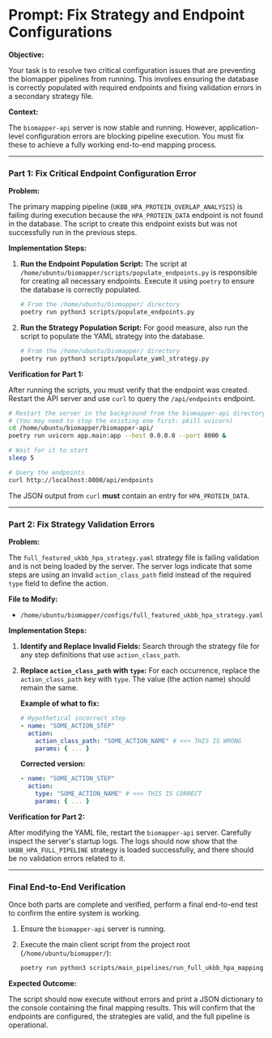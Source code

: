 # Prompt: Fix Strategy and Endpoint Configurations

**Objective:**

Your task is to resolve two critical configuration issues that are preventing the biomapper pipelines from running. This involves ensuring the database is correctly populated with required endpoints and fixing validation errors in a secondary strategy file.

**Context:**

The `biomapper-api` server is now stable and running. However, application-level configuration errors are blocking pipeline execution. You must fix these to achieve a fully working end-to-end mapping process.

--- 

### **Part 1: Fix Critical Endpoint Configuration Error**

**Problem:**

The primary mapping pipeline (`UKBB_HPA_PROTEIN_OVERLAP_ANALYSIS`) is failing during execution because the `HPA_PROTEIN_DATA` endpoint is not found in the database. The script to create this endpoint exists but was not successfully run in the previous steps.

**Implementation Steps:**

1.  **Run the Endpoint Population Script:** The script at `/home/ubuntu/biomapper/scripts/populate_endpoints.py` is responsible for creating all necessary endpoints. Execute it using `poetry` to ensure the database is correctly populated.

    ```bash
    # From the /home/ubuntu/biomapper/ directory
    poetry run python3 scripts/populate_endpoints.py
    ```

2.  **Run the Strategy Population Script:** For good measure, also run the script to populate the YAML strategy into the database.

    ```bash
    # From the /home/ubuntu/biomapper/ directory
    poetry run python3 scripts/populate_yaml_strategy.py
    ```

**Verification for Part 1:**

After running the scripts, you must verify that the endpoint was created. Restart the API server and use `curl` to query the `/api/endpoints` endpoint. 

```bash
# Restart the server in the background from the biomapper-api directory
# (You may need to stop the existing one first: pkill uvicorn)
cd /home/ubuntu/biomapper/biomapper-api/
poetry run uvicorn app.main:app --host 0.0.0.0 --port 8000 &

# Wait for it to start
sleep 5

# Query the endpoints
curl http://localhost:8000/api/endpoints
```

The JSON output from `curl` **must** contain an entry for `HPA_PROTEIN_DATA`.

--- 

### **Part 2: Fix Strategy Validation Errors**

**Problem:**

The `full_featured_ukbb_hpa_strategy.yaml` strategy file is failing validation and is not being loaded by the server. The server logs indicate that some steps are using an invalid `action_class_path` field instead of the required `type` field to define the action.

**File to Modify:**

*   `/home/ubuntu/biomapper/configs/full_featured_ukbb_hpa_strategy.yaml`

**Implementation Steps:**

1.  **Identify and Replace Invalid Fields:** Search through the strategy file for any step definitions that use `action_class_path`. 
2.  **Replace `action_class_path` with `type`:** For each occurrence, replace the `action_class_path` key with `type`. The value (the action name) should remain the same.

    **Example of what to fix:**
    ```yaml
    # Hypothetical incorrect step
    - name: "SOME_ACTION_STEP"
      action:
        action_class_path: "SOME_ACTION_NAME" # <<< THIS IS WRONG
        params: { ... }
    ```

    **Corrected version:**
    ```yaml
    - name: "SOME_ACTION_STEP"
      action:
        type: "SOME_ACTION_NAME" # <<< THIS IS CORRECT
        params: { ... }
    ```

**Verification for Part 2:**

After modifying the YAML file, restart the `biomapper-api` server. Carefully inspect the server's startup logs. The logs should now show that the `UKBB_HPA_FULL_PIPELINE` strategy is loaded successfully, and there should be no validation errors related to it.

--- 

### **Final End-to-End Verification**

Once both parts are complete and verified, perform a final end-to-end test to confirm the entire system is working.

1.  Ensure the `biomapper-api` server is running.
2.  Execute the main client script from the project root (`/home/ubuntu/biomapper/`):

    ```bash
    poetry run python3 scripts/main_pipelines/run_full_ukbb_hpa_mapping.py
    ```

**Expected Outcome:**

The script should now execute without errors and print a JSON dictionary to the console containing the final mapping results. This will confirm that the endpoints are configured, the strategies are valid, and the full pipeline is operational.
